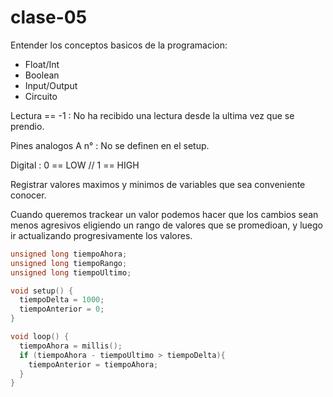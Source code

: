 # clase-05
Entender los conceptos basicos de la programacion:

- Float/Int
- Boolean
- Input/Output
- Circuito

Lectura == -1 : No ha recibido una lectura desde la ultima vez que se prendio.

Pines analogos A n° : No se definen en el setup.

Digital : 0 == LOW // 1 == HIGH

Registrar valores maximos y minimos de variables que sea conveniente conocer.

Cuando queremos trackear un valor podemos hacer que los cambios sean menos agresivos eligiendo un rango de valores que se promedioan, y luego ir actualizando progresivamente los valores.

```Cpp
unsigned long tiempoAhora;
unsigned long tiempoRango;
unsigned long tiempoUltimo;

void setup() {
  tiempoDelta = 1000;
  tiempoAnterior = 0;
}

void loop() {
  tiempoAhora = millis();
  if (tiempoAhora - tiempoUltimo > tiempoDelta){
    tiempoAnterior = tiempoAhora;
  }
}
```
